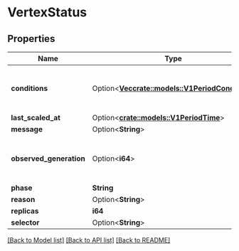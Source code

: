 # VertexStatus

## Properties

Name | Type | Description | Notes
------------ | ------------- | ------------- | -------------
**conditions** | Option<[**Vec<crate::models::V1PeriodCondition>**](v1.Condition.md)> | Conditions are the latest available observations of a resource's current state. | [optional]
**last_scaled_at** | Option<[**crate::models::V1PeriodTime**](v1.Time.md)> |  | [optional]
**message** | Option<**String**> |  | [optional]
**observed_generation** | Option<**i64**> | ObservedGeneration stores the generation value observed by the controller. | [optional]
**phase** | **String** |  | 
**reason** | Option<**String**> |  | [optional]
**replicas** | **i64** |  | 
**selector** | Option<**String**> |  | [optional]

[[Back to Model list]](../README.md#documentation-for-models) [[Back to API list]](../README.md#documentation-for-api-endpoints) [[Back to README]](../README.md)


